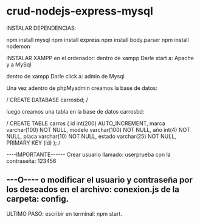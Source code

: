 # crud-nodejs-express-mysql

INSTALAR DEPENDENCIAS:

npm install mysql
npm install express
npm install body.parser
npm install nodemon

INSTALAR XAMPP en el ordenador:
dentro de xampp
Darle start a:
Apache y a MySql

dentro de xampp
Darle click a: admin de Mysql

Una vez adentro de phpMyadmin creamos la base de datos: 

/
CREATE DATABASE carrosbd;
/

luego creamos una tabla en la base de datos carrosbd:

/
CREATE TABLE carros (
id int(200) AUTO_INCREMENT,
marca varchar(100) NOT NULL,
modelo varchar(100) NOT NULL,
año int(4) NOT NULL,
placa varchar(10) NOT NULL,
estado varchar(25) NOT NULL,
PRIMARY KEY (id)
 );
/

----IMPORTANTE------
Crear usuario llamado: userprueba
con la contraseña: 123456

---O----
o modificar el usuario y contraseña por los deseados en el archivo: conexion.js de la carpeta: config. 
------------------------------------------------------------------------------------------------------
ULTIMO PASO: escribir en terminal: npm start.
